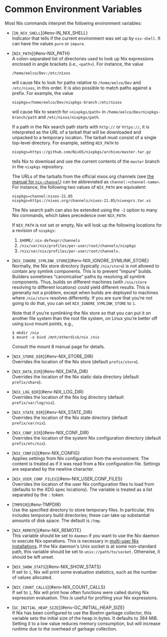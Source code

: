 # Common Environment Variables

Most Nix commands interpret the following environment variables:

  - [`IN_NIX_SHELL`]{#env-IN_NIX_SHELL}\
    Indicator that tells if the current environment was set up by
    `nix-shell`. It can have the values `pure` or `impure`.

  - [`NIX_PATH`]{#env-NIX_PATH}\
    A colon-separated list of directories used to look up Nix
    expressions enclosed in angle brackets (i.e., `<path>`). For
    instance, the value

        /home/eelco/Dev:/etc/nixos

    will cause Nix to look for paths relative to `/home/eelco/Dev` and
    `/etc/nixos`, in this order. It is also possible to match paths
    against a prefix. For example, the value

        nixpkgs=/home/eelco/Dev/nixpkgs-branch:/etc/nixos

    will cause Nix to search for `<nixpkgs/path>` in
    `/home/eelco/Dev/nixpkgs-branch/path` and `/etc/nixos/nixpkgs/path`.

    If a path in the Nix search path starts with `http://` or
    `https://`, it is interpreted as the URL of a tarball that will be
    downloaded and unpacked to a temporary location. The tarball must
    consist of a single top-level directory. For example, setting
    `NIX_PATH` to

        nixpkgs=https://github.com/NixOS/nixpkgs/archive/master.tar.gz

    tells Nix to download and use the current contents of the
    `master` branch in the `nixpkgs` repository.

    The URLs of the tarballs from the official nixos.org channels (see
    [the manual for `nix-channel`](nix-channel.md)) can be abbreviated
    as `channel:<channel-name>`.  For instance, the following two
    values of `NIX_PATH` are equivalent:

        nixpkgs=channel:nixos-21.05
        nixpkgs=https://nixos.org/channels/nixos-21.05/nixexprs.tar.xz

    The Nix search path can also be extended using the `-I` option to
    many Nix commands, which takes precedence over `NIX_PATH`.

    If `NIX_PATH` is not set or empty, Nix will look up the following locations for a revision of `nixpkgs`:

    1. `$HOME/.nix-defexpr/channels`
    2. `/nix/var/nix/profiles/per-user/root/channels/nixpkgs`
    3. `/nix/var/nix/profiles/per-user/root/channels.`

  - [`NIX_IGNORE_SYMLINK_STORE`]{#env-NIX_IGNORE_SYMLINK_STORE}\
    Normally, the Nix store directory (typically `/nix/store`) is not
    allowed to contain any symlink components. This is to prevent
    “impure” builds. Builders sometimes “canonicalise” paths by
    resolving all symlink components. Thus, builds on different machines
    (with `/nix/store` resolving to different locations) could yield
    different results. This is generally not a problem, except when
    builds are deployed to machines where `/nix/store` resolves
    differently. If you are sure that you’re not going to do that, you
    can set `NIX_IGNORE_SYMLINK_STORE` to `1`.

    Note that if you’re symlinking the Nix store so that you can put it
    on another file system than the root file system, on Linux you’re
    better off using `bind` mount points, e.g.,

    ```console
    $ mkdir /nix
    $ mount -o bind /mnt/otherdisk/nix /nix
    ```

    Consult the mount 8 manual page for details.

  - [`NIX_STORE_DIR`]{#env-NIX_STORE_DIR}\
    Overrides the location of the Nix store (default `prefix/store`).

  - [`NIX_DATA_DIR`]{#env-NIX_DATA_DIR}\
    Overrides the location of the Nix static data directory (default
    `prefix/share`).

  - [`NIX_LOG_DIR`]{#env-NIX_LOG_DIR}\
    Overrides the location of the Nix log directory (default
    `prefix/var/log/nix`).

  - [`NIX_STATE_DIR`]{#env-NIX_STATE_DIR}\
    Overrides the location of the Nix state directory (default
    `prefix/var/nix`).

  - [`NIX_CONF_DIR`]{#env-NIX_CONF_DIR}\
    Overrides the location of the system Nix configuration directory
    (default `prefix/etc/nix`).

  - [`NIX_CONFIG`]{#env-NIX_CONFIG}\
    Applies settings from Nix configuration from the environment.
    The content is treated as if it was read from a Nix configuration file.
    Settings are separated by the newline character.

  - [`NIX_USER_CONF_FILES`]{#env-NIX_USER_CONF_FILES}\
    Overrides the location of the user Nix configuration files to load
    from (defaults to the XDG spec locations). The variable is treated
    as a list separated by the `:` token.

  - [`TMPDIR`]{#env-TMPDIR}\
    Use the specified directory to store temporary files. In particular,
    this includes temporary build directories; these can take up
    substantial amounts of disk space. The default is `/tmp`.

  - [`NIX_REMOTE`]{#env-NIX_REMOTE}\
    This variable should be set to `daemon` if you want to use the Nix
    daemon to execute Nix operations. This is necessary in [multi-user
    Nix installations](../installation/multi-user.md). If the Nix
    daemon's Unix socket is at some non-standard path, this variable
    should be set to `unix://path/to/socket`. Otherwise, it should be
    left unset.

  - [`NIX_SHOW_STATS`]{#env-NIX_SHOW_STATS}\
    If set to `1`, Nix will print some evaluation statistics, such as
    the number of values allocated.

  - [`NIX_COUNT_CALLS`]{#env-NIX_COUNT_CALLS}\
    If set to `1`, Nix will print how often functions were called during
    Nix expression evaluation. This is useful for profiling your Nix
    expressions.

  - [`GC_INITIAL_HEAP_SIZE`]{#env-GC_INITIAL_HEAP_SIZE}\
    If Nix has been configured to use the Boehm garbage collector, this
    variable sets the initial size of the heap in bytes. It defaults to
    384 MiB. Setting it to a low value reduces memory consumption, but
    will increase runtime due to the overhead of garbage collection.
